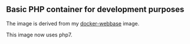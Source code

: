 ## Basic PHP container for development purposes

The image is derived from my [docker-webbase](https://github.com/mychiara/docker-webbase) image.

This image now uses php7.